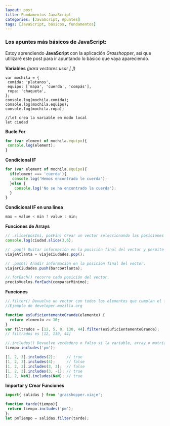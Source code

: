 ```yaml
---
layout: post
title: Fundamentos JavaScript
categories: [JavaScript, Apuntes]
tags: [JavaScript, básicos, fundamentos]
---
```


### Los apuntes más básicos de JavaScript:

Estoy aprendiendo **JavaScript** con la aplicación _Grasshopper_, así que utilizaré este post para ir apuntando lo básico que vaya apareciendo.

**Variables** _(para vectores usar [ ])_
```
var mochila = {
 comida: 'platanos',
 equipo: ['mapa', 'cuerda', 'compás'],
 ropa: 'chaqueta',
};
console.log(mochila.comida);
console.log(mochila.equipo);
console.log(mochila.ropa);

//let crea la variable en modo local
let ciudad
```

**Bucle For** 
```Javascript
for (var element of mochila.equipo){
 console.log(element);
}
```

**Condicional IF**
```Javascript
for (var element of mochila.equipo){
  if(element === 'cuerda'){
   console.log('Hemos encontrado le cuerda');
  }else {
    console.log('No se ha encontrado la cuerda');
  }
}
```
**Condicional IF en una línea**
```Javascript
max = value < min ? value : min;
```
**Funciones de Arrays**
```JavaScript
// .slice(posIni, posFin) Crear un vector seleccionando las posiciones de otro. 
console.log(ciudad.slice(3,6);

// .pop() Quitar información en la posición final del vector y permite guardarla en una variable.
viajeAtlanta = viajeCiudades.pop();

// .push() Añadir información en la posición final del vector.
viajarCiudades.push(barcoAtlanta);

//.forEach() recorre cada posición del vector.
precioVuelos.forEach(compararMinimo);

```
**Funciones**
```JavaScript
//.filter() Devuelve un vector con todos los elementos que cumplan el filtro.
//Ejemplo de developer.mozilla.org

function esSuficientementeGrande(elemento) {
  return elemento >= 10;
}
var filtrados = [12, 5, 8, 130, 44].filter(esSuficientementeGrande);
// filtrados es [12, 130, 44]

//.includes() Devuelve verdadero o falso si la variable, array o matriz contiene el elemento enviado.
tiempo.includes('pm');

[1, 2, 3].includes(2);     // true
[1, 2, 3].includes(4);     // false
[1, 2, 3].includes(3, 3);  // false
[1, 2, 3].includes(3, -1); // true
[1, 2, NaN].includes(NaN); // true

```
**Importar y Crear Funciones**
```JavaScript
import{ salidas } from 'grasshopper.viaje';

function tarde(tiempo){
 return tiempo.includes('pm');
};
let pmTiempo = salidas.filter(tarde);

```

